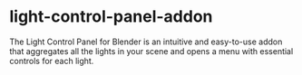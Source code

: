 # light-control-panel-addon
The Light Control Panel for Blender is an intuitive and easy-to-use addon that aggregates all the lights in your scene and opens a menu with essential controls for each light. 
